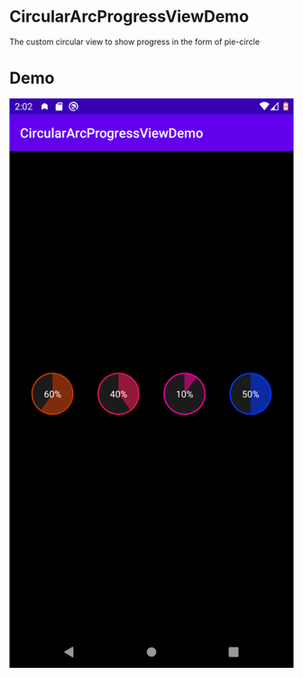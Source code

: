 # CircularArcProgressViewDemo
 The custom circular view to show progress in the form of pie-circle
 
 # Demo
 ![Demo](https://github.com/Vipul12Thawre/CircularArcProgressViewDemo/blob/master/app/showcase/Screenshot_1595579562.png)

